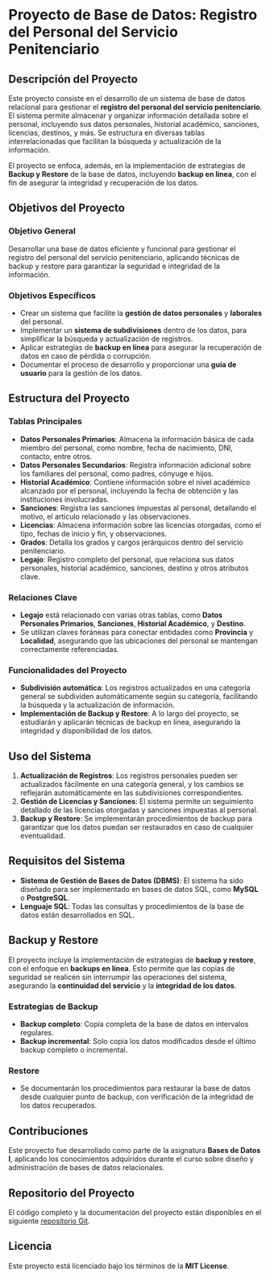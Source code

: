 # Proyecto de Base de Datos: Registro del Personal del Servicio Penitenciario

## Descripción del Proyecto

Este proyecto consiste en el desarrollo de un sistema de base de datos relacional para gestionar el **registro del personal del servicio penitenciario**. El sistema permite almacenar y organizar información detallada sobre el personal, incluyendo sus datos personales, historial académico, sanciones, licencias, destinos, y más. Se estructura en diversas tablas interrelacionadas que facilitan la búsqueda y actualización de la información.

El proyecto se enfoca, además, en la implementación de estrategias de **Backup y Restore** de la base de datos, incluyendo **backup en línea**, con el fin de asegurar la integridad y recuperación de los datos.

## Objetivos del Proyecto

### Objetivo General
Desarrollar una base de datos eficiente y funcional para gestionar el registro del personal del servicio penitenciario, aplicando técnicas de backup y restore para garantizar la seguridad e integridad de la información.

### Objetivos Específicos
- Crear un sistema que facilite la **gestión de datos personales** y **laborales** del personal.
- Implementar un **sistema de subdivisiones** dentro de los datos, para simplificar la búsqueda y actualización de registros.
- Aplicar estrategias de **backup en línea** para asegurar la recuperación de datos en caso de pérdida o corrupción.
- Documentar el proceso de desarrollo y proporcionar una **guía de usuario** para la gestión de los datos.

## Estructura del Proyecto

### Tablas Principales
- **Datos Personales Primarios**: Almacena la información básica de cada miembro del personal, como nombre, fecha de nacimiento, DNI, contacto, entre otros.
- **Datos Personales Secundarios**: Registra información adicional sobre los familiares del personal, como padres, cónyuge e hijos.
- **Historial Académico**: Contiene información sobre el nivel académico alcanzado por el personal, incluyendo la fecha de obtención y las instituciones involucradas.
- **Sanciones**: Registra las sanciones impuestas al personal, detallando el motivo, el artículo relacionado y las observaciones.
- **Licencias**: Almacena información sobre las licencias otorgadas, como el tipo, fechas de inicio y fin, y observaciones.
- **Grados**: Detalla los grados y cargos jerárquicos dentro del servicio penitenciario.
- **Legajo**: Registro completo del personal, que relaciona sus datos personales, historial académico, sanciones, destino y otros atributos clave.

### Relaciones Clave
- **Legajo** está relacionado con varias otras tablas, como **Datos Personales Primarios**, **Sanciones**, **Historial Académico**, y **Destino**.
- Se utilizan claves foráneas para conectar entidades como **Provincia** y **Localidad**, asegurando que las ubicaciones del personal se mantengan correctamente referenciadas.

### Funcionalidades del Proyecto
- **Subdivisión automática**: Los registros actualizados en una categoría general se subdividen automáticamente según su categoría, facilitando la búsqueda y la actualización de información.
- **Implementación de Backup y Restore**: A lo largo del proyecto, se estudiarán y aplicarán técnicas de backup en línea, asegurando la integridad y disponibilidad de los datos.

## Uso del Sistema

1. **Actualización de Registros**: Los registros personales pueden ser actualizados fácilmente en una categoría general, y los cambios se reflejarán automáticamente en las subdivisiones correspondientes.
2. **Gestión de Licencias y Sanciones**: El sistema permite un seguimiento detallado de las licencias otorgadas y sanciones impuestas al personal.
3. **Backup y Restore**: Se implementarán procedimientos de backup para garantizar que los datos puedan ser restaurados en caso de cualquier eventualidad.

## Requisitos del Sistema

- **Sistema de Gestión de Bases de Datos (DBMS)**: El sistema ha sido diseñado para ser implementado en bases de datos SQL, como **MySQL** o **PostgreSQL**.
- **Lenguaje SQL**: Todas las consultas y procedimientos de la base de datos están desarrollados en SQL.

## Backup y Restore

El proyecto incluye la implementación de estrategias de **backup y restore**, con el enfoque en **backups en línea**. Esto permite que las copias de seguridad se realicen sin interrumpir las operaciones del sistema, asegurando la **continuidad del servicio** y la **integridad de los datos**.

### Estrategias de Backup
- **Backup completo**: Copia completa de la base de datos en intervalos regulares.
- **Backup incremental**: Solo copia los datos modificados desde el último backup completo o incremental.

### Restore
- Se documentarán los procedimientos para restaurar la base de datos desde cualquier punto de backup, con verificación de la integridad de los datos recuperados.

## Contribuciones
Este proyecto fue desarrollado como parte de la asignatura **Bases de Datos I**, aplicando los conocimientos adquiridos durante el curso sobre diseño y administración de bases de datos relacionales.

## Repositorio del Proyecto

El código completo y la documentación del proyecto están disponibles en el siguiente [repositorio Git](enlace-a-tu-repositorio).

## Licencia

Este proyecto está licenciado bajo los términos de la **MIT License**.

